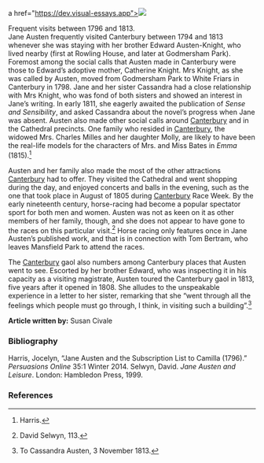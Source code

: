 a href="https://dev.visual-essays.app"><img src="https://dev-visual-essays.netlify.app/images/ve-button.png"></a>
<param ve-config title="Jane Austen, Canterbury" author="Susan Civale" layout="vtl" 
banner="https://upload.wikimedia.org/wikipedia/commons/d/da/Front_Facade_of_Godmersham_Park_-_geograph.org.uk_-_1490002.jpg">

Frequent visits between 1796 and 1813.    
Jane Austen frequently visited Canterbury between 1794 and 1813 whenever she was staying with her brother Edward Austen-Knight, who lived nearby (first at Rowling House, and later at Godmersham Park).  Foremost among the social calls that Austen made in Canterbury were those to Edward’s adoptive mother, Catherine Knight.  Mrs Knight, as she was called by Austen, moved from Godmersham Park to White Friars in Canterbury in 1798.  Jane and her sister Cassandra had a close relationship with Mrs Knight, who was fond of both sisters and showed an interest in Jane’s writing.  In early 1811, she eagerly awaited the publication of _Sense and Sensibility_, and asked Cassandra about the novel’s progress when Jane was absent.  Austen also made other social calls around [Canterbury](/19c/19c-canterbury/) and in the Cathedral precincts.  One family who resided in [Canterbury](/19c/19c-canterbury/), the widowed Mrs. Charles Milles and her daughter Molly, are likely to have been the real-life models for the characters of Mrs. and Miss Bates in _Emma_ (1815).[^ref1]  
<param ve-map url="https://upload.wikimedia.org/wikipedia/commons/e/ed/Canterbury_Cathedral%2C_September_2019.jpg" label="Canterbury Cathedral Precincts" attribution="Jowaninpensans, CC BY-SA 4.0, via Wikimedia Commons">

Austen and her family also made the most of the other attractions [Canterbury](/19c/19c-canterbury/) had to offer.  They visited the Cathedral and went shopping during the day, and enjoyed concerts and balls in the evening, such as the one that took place in August of 1805 during [Canterbury](/19c/19c-canterbury/) Race Week.  By the early nineteenth century, horse-racing had become a popular spectator sport for both men and women.  Austen was not as keen on it as other members of her family, though, and she does not appear to have gone to the races on this particular visit.[^ref2]   Horse racing only features once in Jane Austen’s published work, and that is in connection with Tom Bertram, who leaves Mansfield Park to attend the races.  
<param ve-map url="https://upload.wikimedia.org/wikipedia/commons/0/09/Canterbury_Cathedral%2C_Central_Tower%2C_South_Transept_%26c._engraved_by_J.LeKeux_after_a_picture_by_G.Cattermole%2C_1821_edited.jpg" label="Canterbury Cathedral" attribution="After George Cattermole, Public domain, via Wikimedia Commons">

The [Canterbury](/19c/19c-canterbury/) gaol also numbers among Canterbury places that Austen went to see.  Escorted by her brother Edward, who was inspecting it in his capacity as a visiting magistrate, Austen toured the Canterbury gaol in 1813, five years after it opened in 1808.  She alludes to the unspeakable experience in a letter to her sister, remarking that she “went through all the feelings which people must go through, I think, in visiting such a building”.[^ref3]  
<param ve-map url="https://stor.artstor.org/stor/04b07dbb-e3b2-43d8-b9b3-265e9cff8737" label="Canterbury Gaol" attribution="Michelle Crowther">

**Article written by:** Susan Civale

### Bibliography

Harris, Jocelyn, “Jane Austen and the Subscription List to Camilla (1796).” _Persuasions Online_ 35:1 Winter 2014.
Selwyn, David.  _Jane Austen and Leisure_. London: Hambledon Press, 1999.  

### References

[^ref1]: Harris.   
[^ref2]: David Selwyn, 113.   
[^ref3]: To Cassandra Austen, 3 November 1813.  
